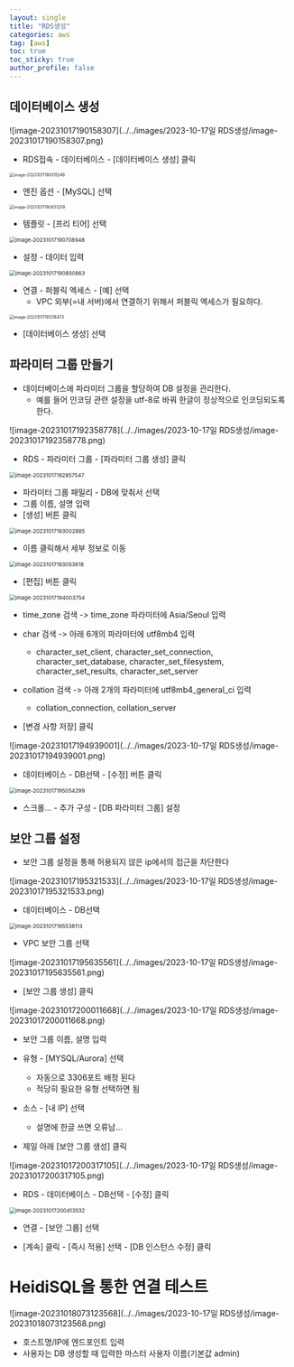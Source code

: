 ```yaml
---
layout: single
title: "RDS생성"
categories: aws
tag: [aws]
toc: true
toc_sticky: true
author_profile: false
---
```


## 데이터베이스 생성

![image-20231017190158307](../../images/2023-10-17일 RDS생성/image-20231017190158307.png)

* RDS접속 - 데이터베이스 - [데이터베이스 생성] 클릭 



<img src="../../images/2023-10-17일 RDS생성/image-20231017190315246.png" alt="image-20231017190315246" style="zoom:50%;" />

* 엔진 옵션 - [MySQL] 선택



<img src="../../images/2023-10-17일 RDS생성/image-20231017190431259.png" alt="image-20231017190431259" style="zoom:50%;" />

* 템플릿 - [프리 티어] 선택



<img src="../../images/2023-10-17일 RDS생성/image-20231017190708948.png" alt="image-20231017190708948" style="zoom: 67%;" />

* 설정 - 데이터 입력



<img src="../../images/2023-10-17일 RDS생성/image-20231017190850863.png" alt="image-20231017190850863" style="zoom:67%;" />

* 연결 - 퍼블릭 엑세스 - [예] 선택
  * VPC 외부(=내 서버)에서 연결하기 위해서 퍼블릭 엑세스가 필요하다.



<img src="../../images/2023-10-17일 RDS생성/image-20231017191216473.png" alt="image-20231017191216473" style="zoom:50%;" />

* [데이터베이스 생성] 선택



## 파라미터 그룹 만들기

* 데이터베이스에 파라미터 그룹을 할당하여 DB 설정을 관리한다.
  * 예를 들어 인코딩 관련 설정을 utf-8로 바꿔 한글이 정상적으로 인코딩되도록 한다.



![image-20231017192358778](../../images/2023-10-17일 RDS생성/image-20231017192358778.png)

* RDS - 파라미터 그룹 - [파라미터 그룹 생성] 클릭



<img src="../../images/2023-10-17일 RDS생성/image-20231017192857547.png" alt="image-20231017192857547" style="zoom:67%;" />

* 파라미터 그룹 패밀리 - DB에 맞춰서 선택
* 그룹 이름, 설명 입력
* [생성] 버튼 클릭



<img src="../../images/2023-10-17일 RDS생성/image-20231017193002885.png" alt="image-20231017193002885" style="zoom:67%;" />

* 이름 클릭해서 세부 정보로 이동



<img src="../../images/2023-10-17일 RDS생성/image-20231017193053618.png" alt="image-20231017193053618" style="zoom:67%;" />

* [편집] 버튼 클릭



<img src="../../images/2023-10-17일 RDS생성/image-20231017194003754.png" alt="image-20231017194003754" style="zoom:67%;" />

* time_zone 검색 -> time_zone 파라미터에 Asia/Seoul 입력
* char 검색 -> 아래 6개의 파라미터에 utf8mb4 입력
  * character_set_client, character_set_connection, character_set_database, character_set_filesystem, character_set_results, character_set_server
* collation 검색 -> 아래 2개의 파라미터에 utf8mb4_general_ci 입력
  * collation_connection, collation_server

* [변경 사항 저장] 클릭



![image-20231017194939001](../../images/2023-10-17일 RDS생성/image-20231017194939001.png)

* 데이터베이스 - DB선택 - [수정] 버튼 클릭



<img src="../../images/2023-10-17일 RDS생성/image-20231017195054299.png" alt="image-20231017195054299" style="zoom:67%;" />

* 스크롤... - 추가 구성 - [DB 파라미터 그룹] 설정



## 보안 그룹 설정

* 보안 그룹 설정을 통해 허용되지 않은 ip에서의 접근을 차단한다



![image-20231017195321533](../../images/2023-10-17일 RDS생성/image-20231017195321533.png)

* 데이터베이스 - DB선택



<img src="../../images/2023-10-17일 RDS생성/image-20231017195538113.png" alt="image-20231017195538113" style="zoom: 67%;" />

* VPC 보안 그룹 선택



![image-20231017195635561](../../images/2023-10-17일 RDS생성/image-20231017195635561.png)

* [보안 그룹 생성] 클릭



![image-20231017200011668](../../images/2023-10-17일 RDS생성/image-20231017200011668.png)

* 보안 그룹 이름, 설명 입력
* 유형 - [MYSQL/Aurora] 선택
  * 자동으로 3306포트 배정 된다
  * 적당히 필요한 유형 선택하면 됨
* 소스 - [내 IP] 선택
  * 설명에 한글 쓰면 오류남...

* 제일 아래 [보안 그룹 생성] 클릭



![image-20231017200317105](../../images/2023-10-17일 RDS생성/image-20231017200317105.png)

* RDS - 데이터베이스  - DB선택 - [수정] 클릭



<img src="../../images/2023-10-17일 RDS생성/image-20231017200413532.png" alt="image-20231017200413532" style="zoom: 67%;" />

* 연결 - [보안 그룹] 선택 

* [계속] 클릭 - [즉시 적용] 선택 - [DB 인스턴스 수정] 클릭



# HeidiSQL을 통한 연결 테스트

![image-20231018073123568](../../images/2023-10-17일 RDS생성/image-20231018073123568.png)

* 호스트명/IP에 엔드포인트 입력
* 사용자는 DB 생성할 때 입력한 마스터 사용자 이름(기본값 admin)
